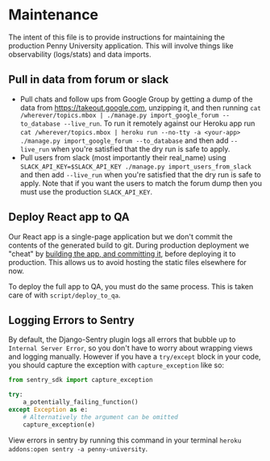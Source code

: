 # Maintenance

The intent of this file is to provide instructions for maintaining the production Penny University application. This will involve things like observability (logs/stats) and data imports.

## Pull in data from forum or slack
* Pull chats and follow ups from Google Group by getting a dump of the data from https://takeout.google.com, unzipping it, and then running `cat /wherever/topics.mbox | ./manage.py import_google_forum --to_database --live_run`. To run it remotely against our Heroku app run `cat /wherever/topics.mbox | heroku run --no-tty -a <your-app> ./manage.py import_google_forum --to_database` and then add `--live_run` when you're satisfied that the dry run is safe to apply.
* Pull users from slack (most importantly their real_name) using `SLACK_API_KEY=$SLACK_API_KEY ./manage.py import_users_from_slack` and then add `--live_run` when you're satisfied that the dry run is safe to apply. Note that if you want the users to match the forum dump then you must use the production `SLACK_API_KEY`.

## Deploy React app to QA
Our React app is a single-page application but we don't commit the contents of the generated build to git. During production deployment we "cheat" by [building the app, and committing it](https://github.com/penny-university/penny_university/blob/d0578ecd0b90499c77c8743d8926dba3de9607c6/.github/workflows/ci.yml#L95-L1100), before deploying it to production. This allows us to avoid hosting the static files elsewhere for now.

To deploy the full app to QA, you must do the same process. This is taken care of with `script/deploy_to_qa`.

## Logging Errors to Sentry
By default, the Django-Sentry plugin logs all errors that bubble up to `Internal Server Error`, so you don't have to worry about wrapping views and logging manually. However if you have a `try/except` block in your code, you should capture the exception with `capture_exception` like so:

```python
from sentry_sdk import capture_exception

try:
    a_potentially_failing_function()
except Exception as e:
    # Alternatively the argument can be omitted
    capture_exception(e)
```

View errors in sentry by running this command in your terminal `heroku addons:open sentry -a penny-university`.


